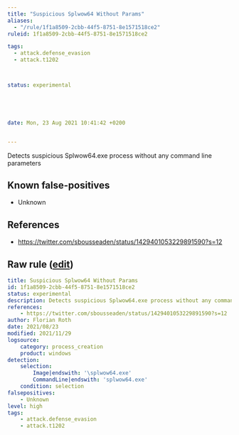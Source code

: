 ```yaml
---
title: "Suspicious Splwow64 Without Params"
aliases:
  - "/rule/1f1a8509-2cbb-44f5-8751-8e1571518ce2"
ruleid: 1f1a8509-2cbb-44f5-8751-8e1571518ce2

tags:
  - attack.defense_evasion
  - attack.t1202



status: experimental





date: Mon, 23 Aug 2021 10:41:42 +0200


---
```


Detects suspicious Splwow64.exe process without any command line parameters

<!--more-->


## Known false-positives

* Unknown



## References

* https://twitter.com/sbousseaden/status/1429401053229891590?s=12


## Raw rule ([edit](https://github.com/SigmaHQ/sigma/edit/master/rules/windows/process_creation/proc_creation_win_susp_splwow64.yml))
```yaml
title: Suspicious Splwow64 Without Params
id: 1f1a8509-2cbb-44f5-8751-8e1571518ce2
status: experimental
description: Detects suspicious Splwow64.exe process without any command line parameters
references:
    - https://twitter.com/sbousseaden/status/1429401053229891590?s=12
author: Florian Roth
date: 2021/08/23
modified: 2021/11/29
logsource:
    category: process_creation
    product: windows
detection:
    selection:
        Image|endswith: '\splwow64.exe'
        CommandLine|endswith: 'splwow64.exe'
    condition: selection
falsepositives:
    - Unknown
level: high
tags:
    - attack.defense_evasion 
    - attack.t1202 
```

